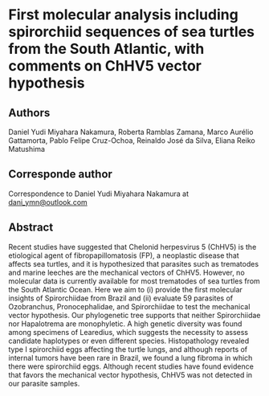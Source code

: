 # First molecular analysis including spirorchiid sequences of sea turtles from the South Atlantic, with comments on ChHV5 vector hypothesis

## Authors
Daniel Yudi Miyahara Nakamura, Roberta Ramblas Zamana, Marco Aurélio Gattamorta, Pablo Felipe Cruz-Ochoa, Reinaldo José da Silva, Eliana Reiko Matushima

## Corresponde author
Correspondence to Daniel Yudi Miyahara Nakamura  at dani_ymn@outlook.com


## Abstract
Recent studies have suggested that Chelonid herpesvirus 5 (ChHV5) is the etiological agent of fibropapillomatosis (FP), a neoplastic disease that affects sea turtles, and it is hypothesized that parasites such as trematodes and marine leeches are the mechanical vectors of ChHV5. However, no molecular data is currently available for most trematodes of sea turtles from the South Atlantic Ocean. Here we aim to (i) provide the first molecular insights of Spirorchiidae from Brazil and (ii) evaluate 59 parasites of Ozobranchus, Pronocephalidae, and Spirorchiidae to test the mechanical vector hypothesis. Our phylogenetic tree supports that neither Spirorchiidae nor Hapalotrema are monophyletic. A high genetic diversity was found among specimens of Learedius, which suggests the necessity to assess candidate haplotypes or even different species. Histopathology revealed type I spirorchiid eggs affecting the turtle lungs, and although reports of internal tumors have been rare in Brazil, we found a lung fibroma in which there were spirorchiid eggs. Although recent studies have found evidence that favors the mechanical vector hypothesis, ChHV5 was not detected in our parasite samples.
